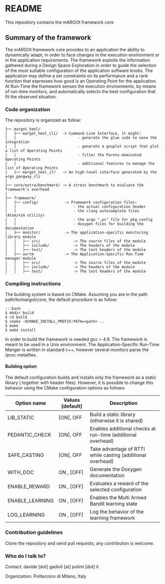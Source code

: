 # README
This repository contains the mARGOt framework core

## Summary of the framework

The mARGOt framework core provides to an application the ability to dynamically adapt, in order to face changes in the execution environment or in the application requirements. The framework exploits the information gathered during a Design Space Exploration in order to guide the selection of the most suitable configuration of the application software knobs. The application may define a set constraints on its performance and a rank function that expresses how good is an Operating Point for the application. At Run-Time the framework senses the execution environments, by means of run-time monitors, and automatically selects the best configuration that fit the observed situation.


### Code organization

The repository is organized as follow:
```
├── margot_heel/
|   ├── margot_heel_cli/  -> Command Line Interface, it might:
|   |                            - generate the glue code to ease the integration
|   |                            - genarate a gnuplot script that plot a list of Operating Points
|   |                            - filter the Pareto-dominated Operating Points
|   |                            - additional features to manage the list of Operating Points
|   ├── margot_heel_if/   -> An high-level interface generated by the argo_gangway_cli
|
├── core/extra/benchmark/ -> A stress benchmark to evaluate the framework's overhead
|
├── framework/
│   ├── config/            -> Framework configuration files:
|   |                          - the actual configuration header
|   |                          - the clang autocomplete files (Atom/vim utility)
|   |                          - the argo ".pc" file for pkg-config
|   |                          - doxygen files for building the documentation
│   ├── monitor/           -> The application-specific monitoring library module
|   |   ├── src/               -> The source files of the module
|   |   ├── include/           -> The headers of the module
│   │   ├── test/              -> The test headers of the module
│   ├── asrtm              -> The Application-Specific Run-Time manager module
|   |   ├── src/               -> The source files of the module
|   |   ├── include/           -> The headers of the module
│   │   ├── test/              -> The test headers of the module
```


### Compiling instructions
The building system is based on CMake. Assuming you are in the path path/to/margot/core, the default procedure is as follow:
~~~
:::bash
$ mkdir build
$ cd build
$ cmake -DCMAKE_INSTALL_PREFIX:PATH=<path> ..
$ make
$ make install
~~~
In order to build the framework is needed gcc > 4.9. The framework is meant to be used in a Unix environment. The Application-Specific Run-Time Manger is written in standard c++, however several monitors parse the /proc metafiles.

#### Building option
The default configuration builds and installs only the framework as a static library ( together with header files). However, it is possible to change this behavior using the CMake configuration options as follows:

| Option name              |  Values [default]  | Description                                                 |
|--------------------------|--------------------|-------------------------------------------------------------|
| LIB_STATIC               |  [ON],  OFF        | Build a static library (otherwise it is shared)             |
| PEDANTIC_CHECK           |  [ON],  OFF        | Enables additional checks at run-time (additional overhead) |
| SAFE_CASTING             |  [ON],  OFF        | Take advantage of RTTI while casting (additional overhead)  |
| WITH_DOC                 |   ON , [OFF]       | Generate the Doxygen documentation                          |
| ENABLE_REWARD            |   ON , [OFF]       | Evaluates a reward of the selected configuration            |
| ENABLE_LEARNING          |   ON , [OFF]       | Enables the Multi Armed Bandit learning state               |
| LOG_LEARNING             |   ON , [OFF]       | Log the behavior of the learning framework                  |



### Contribution guidelines
Clone the repository and send pull requests, any contribution is welcome.

### Who do I talk to?
Contact: davide [dot] gadioli [at] polimi [dot] it

Organization: Politecnico di Milano, Italy
